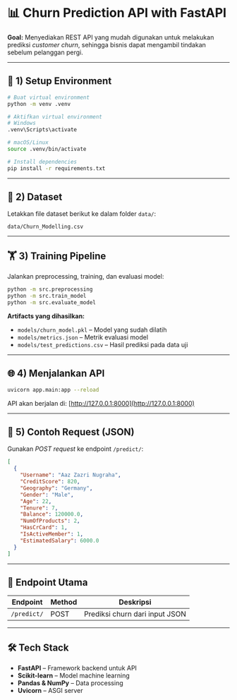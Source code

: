 # 📊 Churn Prediction API with FastAPI

**Goal:**
Menyediakan REST API yang mudah digunakan untuk melakukan prediksi *customer churn*, sehingga bisnis dapat mengambil tindakan sebelum pelanggan pergi.

---

## 🚀 1) Setup Environment

```bash
# Buat virtual environment
python -m venv .venv

# Aktifkan virtual environment
# Windows
.venv\Scripts\activate

# macOS/Linux
source .venv/bin/activate

# Install dependencies
pip install -r requirements.txt
```

---

## 📂 2) Dataset

Letakkan file dataset berikut ke dalam folder `data/`:

```
data/Churn_Modelling.csv
```

---

## 🏋️ 3) Training Pipeline

Jalankan preprocessing, training, dan evaluasi model:

```bash
python -m src.preprocessing
python -m src.train_model
python -m src.evaluate_model
```

**Artifacts yang dihasilkan:**

* `models/churn_model.pkl` – Model yang sudah dilatih
* `models/metrics.json` – Metrik evaluasi model
* `models/test_predictions.csv` – Hasil prediksi pada data uji

---

## 🌐 4) Menjalankan API

```bash
uvicorn app.main:app --reload
```

API akan berjalan di:
[http://127.0.0.1:8000](http://127.0.0.1:8000)

---

## 🧩 5) Contoh Request (JSON)

Gunakan *POST request* ke endpoint `/predict/`:

```json
[
  {
    "Username": "Aaz Zazri Nugraha",
    "CreditScore": 820,
    "Geography": "Germany",
    "Gender": "Male",
    "Age": 22,
    "Tenure": 7,
    "Balance": 120000.0,
    "NumOfProducts": 2,
    "HasCrCard": 1,
    "IsActiveMember": 1,
    "EstimatedSalary": 6000.0
  }
]
```

---

## 📌 Endpoint Utama

| Endpoint    | Method | Deskripsi                      |
| ----------- | ------ | ------------------------------ |
| `/predict/` | POST   | Prediksi churn dari input JSON |

---

## 🛠 Tech Stack

* **FastAPI** – Framework backend untuk API
* **Scikit-learn** – Model machine learning
* **Pandas & NumPy** – Data processing
* **Uvicorn** – ASGI server
